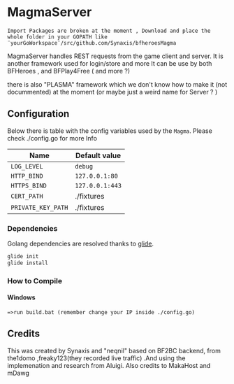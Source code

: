 # MagmaServer
``Import Packages are broken at the moment , Download and place the whole folder in your GOPATH
  like ¨yourGoWorkspace¨/src/github.com/Synaxis/bfheroesMagma``

MagmaServer handles REST requests from the game client and server.
It is another framework used for login/store and more
It can be use by both BFHeroes , and BFPlay4Free ( and more ?)

there is also "PLASMA" framework which we don't know how to make it (not docummented)
at the moment (or maybe just a weird name for Server ? ) 

## Configuration

Below there is table with the config variables used by the `Magma`.
Please check ./config.go for more Info

| Name               | Default value   |
|--------------------|-----------------|
| `LOG_LEVEL`        | `debug`         |
| `HTTP_BIND`        | `127.0.0.1:80`  |//you can use 8080
| `HTTPS_BIND`       | `127.0.0.1:443` |
| `CERT_PATH`        | ./fixtures      |
| `PRIVATE_KEY_PATH` | ./fixtures      |

### Dependencies
Golang dependencies are resolved thanks to [glide](https://github.com/Masterminds/glide).

```bash
glide init
glide install
```

### How to Compile

#### Windows

```=>run build.bat (remember change your IP inside ./config.go)```

## Credits

This was created by Synaxis and "neqnil" based on BF2BC backend, from the1domo ,freaky123(they recorded live traffic) .And using the implemenation and research from Aluigi. Also credits to MakaHost and mDawg
